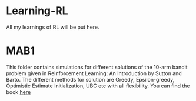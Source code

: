 # Learning-RL
All my learnings of RL will be put here.

# MAB1
This folder contains simulations for different solutions of the 10-arm bandit problem given in Reinforcement Learning: An Introduction by 
Sutton and Barto. The different methods for solution are Greedy, Epsilon-greedy, Optimistic Estimate Initialization, UBC etc with all flexibility. You can find the book [here](https://web.stanford.edu/class/psych209/Readings/SuttonBartoIPRLBook2ndEd.pdf) 
